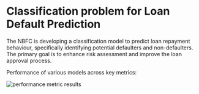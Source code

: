 # Classification problem for Loan Default Prediction
The NBFC is developing a classification model to predict loan repayment behaviour, specifically identifying potential defaulters and non-defaulters. The primary goal is to enhance risk assessment and improve the loan approval process.

Performance of various models across key metrics:

![performance metric results](https://github.com/user-attachments/assets/e123124e-53dd-4a33-80cd-af43c90ab8dc)

